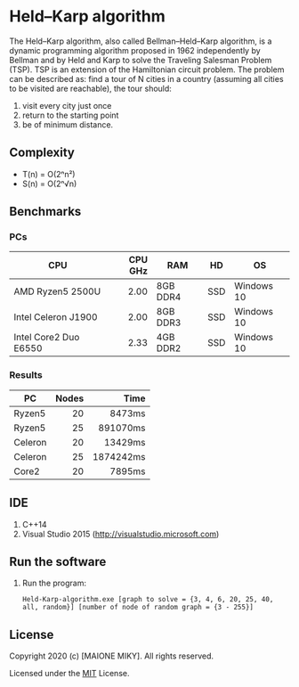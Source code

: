 # Held–Karp algorithm
The Held–Karp algorithm, also called Bellman–Held–Karp algorithm, is a dynamic programming algorithm proposed in 1962 independently by Bellman and by Held and Karp to solve the Traveling Salesman Problem (TSP). TSP is an extension of the Hamiltonian circuit problem. The problem can be described as: find a tour of N cities in a country (assuming all cities to be visited are reachable), the tour should:
1. visit every city just once
2. return to the starting point
3. be of minimum distance.


## Complexity
* T(n) = O(2ⁿn²)
* S(n) = O(2ⁿ√n)

## Benchmarks

### PCs
| CPU | CPU GHz | RAM | HD | OS | 
| --- | ---------: | -- | -- | -- |
| AMD Ryzen5 2500U | 2.00 | 8GB DDR4 | SSD | Windows 10 |
| Intel Celeron J1900 | 2.00 | 8GB DDR3 | SSD | Windows 10 |
| Intel Core2 Duo E6550 | 2.33 | 4GB DDR2 | SSD | Windows 10 |

### Results
| PC | Nodes  | Time | 
| -- | -----: | ---: |
| Ryzen5 | 20 | 8473ms |
| Ryzen5 | 25 | 891070ms |
| Celeron | 20 | 13429ms |
| Celeron | 25 | 1874242ms |
| Core2 | 20 | 7895ms |


## IDE
1. C++14
2. Visual Studio 2015 (http://visualstudio.microsoft.com)


## Run the software
1. Run the program:

	```Held-Karp-algorithm.exe [graph to solve = {3, 4, 6, 20, 25, 40, all, random}] [number of node of random graph = {3 - 255}]```


## License
Copyright 2020 (c) [MAIONE MIKY]. All rights reserved.

Licensed under the [MIT](LICENSE) License.